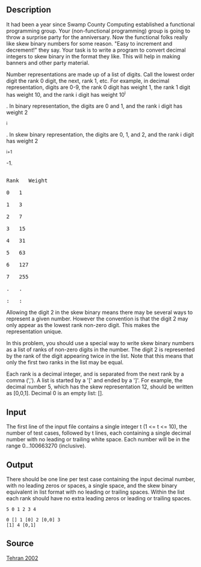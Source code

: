 <h2>Description</h2><p>It had been a year since Swamp County Computing established a functional programming group. Your (non-functional programming) group is going to throw a surprise party for the anniversary. Now the functional folks really like skew binary numbers for some reason. "Easy to increment and decrement!" they say. Your task is to write a program to convert decimal integers to skew binary in the format they like. This will help in making banners and other party material.
</p>
Number representations are made up of a list of digits. Call the lowest order digit the rank 0 digit, the next, rank 1, etc. For example, in decimal representation, digits are 0-9,  the rank 0 digit has weight 1, the rank 1 digit has weight 10, and the rank i digit has weight 10<sup>i</sup><p>. In binary representation, the digits are 0 and 1, and the rank i digit has weight 2</p><sup>i</sup><p>. In skew binary representation, the digits are 0, 1, and 2, and the rank i digit has weight 2</p><sup>i+1</sup><p> -1.
</p><pre><br>Rank  	Weight 
<br>0	1 
<br>1  	3 
<br>2  	7 
<br>3  	15 
<br>4  	31 
<br>5  	63 
<br>6  	127 
<br>7  	255 
<br>.  	.
<br>:  	: </pre><p>
</p>
Allowing the digit 2 in the skew binary means there may be several ways to represent a given number. However the convention is that the digit 2 may only appear as the lowest rank non-zero digit. This makes the representation unique.

In this problem, you should use a special way to write skew binary numbers as a list of ranks of non-zero digits in the number. The digit 2 is represented by the rank of the digit appearing twice in the list. Note that this means that only the first two ranks in the list may be equal. 

Each rank is a decimal integer, and is separated from the next rank by a comma (','). A list is started by a '[' and ended by a ']'. For example, the decimal number 5, which has the skew representation 12, should be written as [0,0,1]. Decimal 0 is an empty list: []. <h2>Input</h2><p>The first line of the input file contains a single integer t (1 &lt;= t &lt;= 10), the number of test cases, followed by t lines, each containing a single decimal number with no leading or trailing white space. Each number will be in the range 0...100663270 (inclusive).</p><h2>Output</h2><p>There should be one line per test case containing the input decimal number, with no leading zeros or spaces, a single space, and the skew binary equivalent in list format with no leading or trailing spaces. Within the list each rank should have no extra leading zeros or leading or trailing spaces.</p><pre><code class="language-input1">5 
0 
1 
2 
3 
4  </code></pre><pre><code class="language-output1">0 [] 
1 [0] 
2 [0,0] 
3 [1] 
4 [0,1] 
</code></pre><h2>Source</h2><a href="searchproblem?field=source&amp;key=Tehran+2002">Tehran 2002</a>